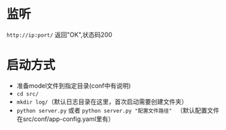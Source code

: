 # 监听

``http://ip:port/`` 返回"OK",状态码200

# 启动方式
- 准备model文件到指定目录(conf中有说明)
- `cd src/`
- `mkdir log/`（默认日志目录在这里，首次启动需要创建文件夹）
- `python server.py` 或者 `python server.py "配置文件路径" ` （默认配置文件在src/conf/app-config.yaml里有）


